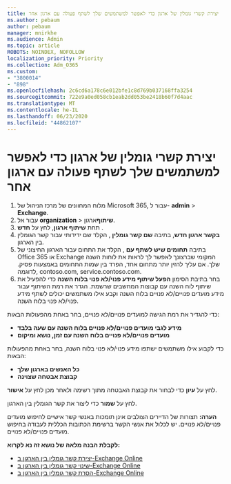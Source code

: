 ```yaml
---
title: יצירת קשרי גומלין של ארגון כדי לאפשר למשתמשים שלך לשתף פעולה עם ארגון אחר
ms.author: pebaum
author: pebaum
manager: mnirkhe
ms.audience: Admin
ms.topic: article
ROBOTS: NOINDEX, NOFOLLOW
localization_priority: Priority
ms.collection: Adm_O365
ms.custom:
- "3800014"
- "898"
ms.openlocfilehash: 2c6cd6a178c6e012bfe1c8d769b037168ffa3254
ms.sourcegitcommit: 722e9a0ed058cb1eab2dd053be2418b60f7d4aac
ms.translationtype: MT
ms.contentlocale: he-IL
ms.lasthandoff: 06/23/2020
ms.locfileid: "44862107"
---
```

# <a name="create-an-organization-relationship-to-allow-your-users-to-collaborate-with-another-organization"></a>יצירת קשרי גומלין של ארגון כדי לאפשר למשתמשים שלך לשתף פעולה עם ארגון אחר

1. מלוח המחוונים של מרכז הניהול של Microsoft 365, עבור ל- **admin**  >  **Exchange**.
2. עבור אל **organization**  >  **שיתוף**ארגון.
3. תחת **שיתוף ארגון**, לחץ על **חדש** .
4. **בקשר ארגון חדש**, בתיבה **שם קשר גומלין** , הקלד שם ידידותי עבור קשר הגומלין בין הארגון.
5. בתיבה **תחומים שיש לשתף עם** , הקלד את התחום עבור הארגון החיצוני של Office 365 או Exchange המקומי שברצונך לאפשר לך לראות את לוחות השנה שלך. אם עליך להזין יותר מתחום אחד, הפרד בין שמות התחומים באמצעות פסיק. לדוגמה, contoso.com, service.contoso.com.
6. בחר בתיבת הסימון **הפעל שיתוף מידע פנוי/לא פנוי בלוח השנה** כדי להפעיל את שיתוף לוח השנה עם קבוצות המחשבים שרשמת. הגדר את רמת השיתוף עבור מידע מועדים פנויים/לא פנויים בלוח השנה וקבע אילו משתמשים יכולים לשתף מידע פנוי/לא פנוי בלוח השנה.  

כדי להגדיר את רמת הגישה למועדים פנויים/לא פנויים, בחר באחת מהפעולות הבאות:

- **מידע לגבי מועדים פנויים/לא פנויים בלוח השנה עם שעה בלבד**
- **מועדים פנויים/לא פנויים בלוח השנה עם זמן, נושא ומיקום**  

 כדי לקבוע אילו משתמשים ישתפו מידע פנוי/לא פנוי בלוח השנה, בחר באחת מהפעולות הבאות:

- **כל האנשים בארגון שלך**
- **קבוצת אבטחה שצוינה**  

לחץ על **עיון** כדי לבחור את קבוצת האבטחה מתוך רשימה ולאחר מכן לחץ על **אישור**.

לחץ על **שמור** כדי ליצור את קשר הגומלין בין הארגון.  

**הערה:** תצורות של הדיירים הצולבים אינן תומכות באנשי קשר אישיים לחיפוש מועדים פנויים/לא פנויים. יש לכלול את אנשי הקשר ברשימת הכתובות הכללית לעבודה בחיפוש מועדים פנויים/לא פנויים.

**לקבלת הבנה מלאה של נושא זה נא לקרוא:**

- [יצירת קשר גומלין בין הארגון ב-Exchange Online](https://docs.microsoft.com/exchange/sharing/organization-relationships/create-an-organization-relationship)
- [שינוי קשר גומלין בין הארגון ב-Exchange Online](https://docs.microsoft.com/exchange/sharing/organization-relationships/modify-an-organization-relationship)
- [הסרת קשר גומלין בין הארגון ב-Exchange Online](https://docs.microsoft.com/exchange/sharing/organization-relationships/remove-an-organization-relationship)
